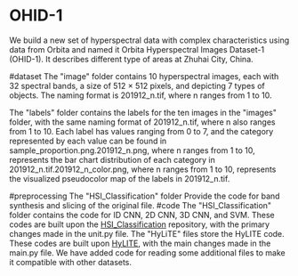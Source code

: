 # OHID-1
 We build a new set of hyperspectral data with complex characteristics using data from Orbita and named it Orbita Hyperspectral Images Dataset-1 (OHID-1). It describes different type of areas at Zhuhai City, China. 

#dataset
 The "image" folder contains 10 hyperspectral images, each with 32 spectral bands, a size of 512 × 512 pixels, and depicting 7 types of objects. The naming format is 201912_n.tif, where n ranges from 1 to 10.

 The "labels" folder contains the labels for the ten images in the "images" folder, with the same naming format of 201912_n.tif, where n also ranges from 1 to 10. Each label has values ranging from 0 to 7, and the category represented by each value can be found in sample_proportion.png.201912_n.png, 
 where n ranges from 1 to 10, represents the bar chart distribution of each category in 201912_n.tif.201912_n_color.png, where n ranges from 1 to 10, represents the visualized pseudocolor map of the labels in 201912_n.tif.

#preprocessing
The "HSI_Classification" folder Provide the code for band synthesis and slicing of the original file.
#code
The "HSI_Classification" folder contains the code for ID CNN, 2D CNN, 3D CNN, and SVM. These codes are built upon the [HSI_Classification](https://github.com/zhangjinyangnwpu/HSI_Classification) repository, with the primary changes made in the unit.py file.
The "HyLiTE" files store the HyLITE code. These codes are built upon  [HyLITE](https://github.com/zhoufangqin/hylite), with the main changes made in the main.py file. We have added code for reading some additional files to make it compatible with other datasets.

